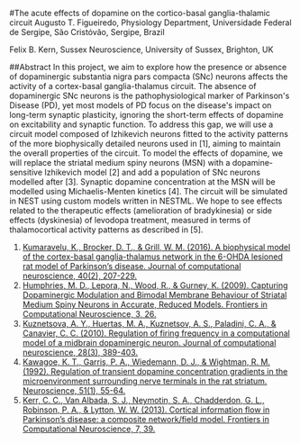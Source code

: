 #The acute effects of dopamine on the cortico-basal ganglia-thalamic circuit
Augusto T. Figueiredo, Physiology Department, Universidade Federal de Sergipe, São Cristóvão, Sergipe, Brazil

Felix B. Kern, Sussex Neuroscience, University of Sussex, Brighton, UK

##Abstract
In this project, we aim to explore how the presence or absence of dopaminergic substantia nigra pars compacta (SNc) neurons affects the activity of a cortex-basal ganglia-thalamus circuit. The absence of dopaminergic SNc neurons is the pathophysiological marker of Parkinson's Disease (PD), yet most models of PD focus on the disease's impact on long-term synaptic plasticity, ignoring the short-term effects of dopamine on excitability and synaptic function. To address this gap, we will use a circuit model composed of Izhikevich neurons fitted to the activity patterns of the more biophysically detailed neurons used in [1], aiming to maintain the overall properties of the circuit. To model the effects of dopamine, we will replace the striatal medium spiny neurons (MSN) with a dopamine-sensitive Izhikevich model [2] and add a population of SNc neurons modelled after [3]. Synaptic dopamine concentration at the MSN will be modelled using Michaelis-Menten kinetics [4]. The circuit will be simulated in NEST using custom models written in NESTML. We hope to see effects related to the therapeutic effects (amelioration of bradykinesia) or side effects (dyskinesia) of levodopa treatment, measured in terms of thalamocortical activity patterns as described in [5].

1. [Kumaravelu, K., Brocker, D. T., & Grill, W. M. (2016). A biophysical model of the cortex-basal ganglia-thalamus network in the 6-OHDA lesioned rat model of Parkinson’s disease. Journal of computational neuroscience, 40(2), 207-229.](http://dx.doi.org/10.1007/s10827-016-0593-9)
2. [Humphries, M. D., Lepora, N., Wood, R., & Gurney, K. (2009). Capturing Dopaminergic Modulation and Bimodal Membrane Behaviour of Striatal Medium Spiny Neurons in Accurate, Reduced Models. Frontiers in Computational Neuroscience, 3, 26.](http://doi.org/10.3389/neuro.10.026.2009)
3. [Kuznetsova, A. Y., Huertas, M. A., Kuznetsov, A. S., Paladini, C. A., & Canavier, C. C. (2010). Regulation of firing frequency in a computational model of a midbrain dopaminergic neuron. Journal of computational neuroscience, 28(3), 389-403.](https://doi.org/10.1007/s10827-010-0222-y)
4. [Kawagoe, K. T., Garris, P. A., Wiedemann, D. J., & Wightman, R. M. (1992). Regulation of transient dopamine concentration gradients in the microenvironment surrounding nerve terminals in the rat striatum. Neuroscience, 51(1), 55-64.](https://doi.org/10.1016/0306-4522(92)90470-M)
5. [Kerr, C. C., Van Albada, S. J., Neymotin, S. A., Chadderdon, G. L., Robinson, P. A., & Lytton, W. W. (2013). Cortical information flow in Parkinson’s disease: a composite network/field model. Frontiers in Computational Neuroscience, 7, 39.](https://dx.doi.org/10.3389%2Ffncom.2013.00039)
